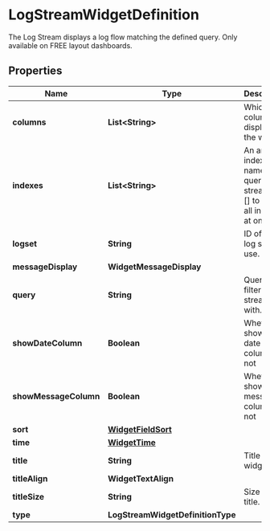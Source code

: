 

# LogStreamWidgetDefinition

The Log Stream displays a log flow matching the defined query. Only available on FREE layout dashboards.
## Properties

Name | Type | Description | Notes
------------ | ------------- | ------------- | -------------
**columns** | **List&lt;String&gt;** | Which columns to display on the widget. |  [optional]
**indexes** | **List&lt;String&gt;** | An array of index names to query in the stream. Use [] to query all indexes at once. |  [optional]
**logset** | **String** | ID of the log set to use. |  [optional]
**messageDisplay** | **WidgetMessageDisplay** |  |  [optional]
**query** | **String** | Query to filter the log stream with. |  [optional]
**showDateColumn** | **Boolean** | Whether to show the date column or not |  [optional]
**showMessageColumn** | **Boolean** | Whether to show the message column or not |  [optional]
**sort** | [**WidgetFieldSort**](WidgetFieldSort.md) |  |  [optional]
**time** | [**WidgetTime**](WidgetTime.md) |  |  [optional]
**title** | **String** | Title of the widget. |  [optional]
**titleAlign** | **WidgetTextAlign** |  |  [optional]
**titleSize** | **String** | Size of the title. |  [optional]
**type** | **LogStreamWidgetDefinitionType** |  | 



